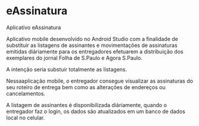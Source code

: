 # eAssinatura
Aplicativo eAssinatura

Aplicativo mobile desenvolvido no Android Studio com a finalidade de substituir as listagens de assinantes e movimentações de assinaturas
emitidas diáriamente para os entregadores efetuarem a distribuição dos exemplares do jornal Folha de S.Paulo e Agora S.Paulo.

A intenção seria substuir totalmente as listagens.

Nessaaplicação mobile, o entregador consegue visualizar as assinaturas do seu roteiro de entrega bem como as alterações de endereços ou 
cancelamentos.

A listagem de assinantes é disponibilizada diáriamente, quando o entregador faz o login, os dados são atualizados em um banco de dados 
local no celular.

